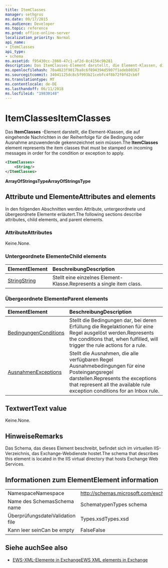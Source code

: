 ```yaml
---
title: ItemClasses
manager: sethgros
ms.date: 09/17/2015
ms.audience: Developer
ms.topic: reference
ms.prod: office-online-server
localization_priority: Normal
api_name:
- ItemClasses
api_type:
- schema
ms.assetid: f95430cc-2860-47c1-af2d-8c4156c9b281
description: Das ItemClasses-Element darstellt, die Element-Klassen, die auf eingehende Nachrichten in der Reihenfolge für die Bedingung oder Ausnahme anzuwendende gekennzeichnet sein müssen.
ms.openlocfilehash: 70a4823f9017ba8c6f894394d5907f1adeb80167
ms.sourcegitcommit: 34041125dc8c5f993b21cebfc4f8b72f0fd2cb6f
ms.translationtype: MT
ms.contentlocale: de-DE
ms.lasthandoff: 06/11/2018
ms.locfileid: "19830148"
---
```

# <a name="itemclasses"></a><span data-ttu-id="21df0-103">ItemClasses</span><span class="sxs-lookup"><span data-stu-id="21df0-103">ItemClasses</span></span>

<span data-ttu-id="21df0-104">Das **ItemClasses** -Element darstellt, die Element-Klassen, die auf eingehende Nachrichten in der Reihenfolge für die Bedingung oder Ausnahme anzuwendende gekennzeichnet sein müssen.</span><span class="sxs-lookup"><span data-stu-id="21df0-104">The **ItemClasses** element represents the item classes that must be stamped on incoming messages in order for the condition or exception to apply.</span></span> 
  
```XML
<ItemClasses>
    <String/>
</ItemClasses>
```

 <span data-ttu-id="21df0-105">**ArrayOfStringsType**</span><span class="sxs-lookup"><span data-stu-id="21df0-105">**ArrayOfStringsType**</span></span>
## <a name="attributes-and-elements"></a><span data-ttu-id="21df0-106">Attribute und Elemente</span><span class="sxs-lookup"><span data-stu-id="21df0-106">Attributes and elements</span></span>

<span data-ttu-id="21df0-107">In den folgenden Abschnitten werden Attribute, untergeordnete und übergeordnete Elemente erläutert.</span><span class="sxs-lookup"><span data-stu-id="21df0-107">The following sections describe attributes, child elements, and parent elements.</span></span>
  
### <a name="attributes"></a><span data-ttu-id="21df0-108">Attribute</span><span class="sxs-lookup"><span data-stu-id="21df0-108">Attributes</span></span>

<span data-ttu-id="21df0-109">Keine.</span><span class="sxs-lookup"><span data-stu-id="21df0-109">None.</span></span>
  
### <a name="child-elements"></a><span data-ttu-id="21df0-110">Untergeordnete Elemente</span><span class="sxs-lookup"><span data-stu-id="21df0-110">Child elements</span></span>

|<span data-ttu-id="21df0-111">**Element**</span><span class="sxs-lookup"><span data-stu-id="21df0-111">**Element**</span></span>|<span data-ttu-id="21df0-112">**Beschreibung**</span><span class="sxs-lookup"><span data-stu-id="21df0-112">**Description**</span></span>|
|:-----|:-----|
|[<span data-ttu-id="21df0-113">String</span><span class="sxs-lookup"><span data-stu-id="21df0-113">String</span></span>](string.md) <br/> |<span data-ttu-id="21df0-114">Stellt eine einzelnes Element-Klasse.</span><span class="sxs-lookup"><span data-stu-id="21df0-114">Represents a single item class.</span></span>  <br/> |
   
### <a name="parent-elements"></a><span data-ttu-id="21df0-115">Übergeordnete Elemente</span><span class="sxs-lookup"><span data-stu-id="21df0-115">Parent elements</span></span>

|<span data-ttu-id="21df0-116">**Element**</span><span class="sxs-lookup"><span data-stu-id="21df0-116">**Element**</span></span>|<span data-ttu-id="21df0-117">**Beschreibung**</span><span class="sxs-lookup"><span data-stu-id="21df0-117">**Description**</span></span>|
|:-----|:-----|
|[<span data-ttu-id="21df0-118">Bedingungen</span><span class="sxs-lookup"><span data-stu-id="21df0-118">Conditions</span></span>](conditions.md) <br/> |<span data-ttu-id="21df0-119">Stellt die Bedingungen dar, bei deren Erfüllung die Regelaktionen für eine Regel ausgelöst werden.</span><span class="sxs-lookup"><span data-stu-id="21df0-119">Represents the conditions that, when fulfilled, will trigger the rule actions for a rule.</span></span>  <br/> |
|[<span data-ttu-id="21df0-120">Ausnahmen</span><span class="sxs-lookup"><span data-stu-id="21df0-120">Exceptions</span></span>](exceptions.md) <br/> |<span data-ttu-id="21df0-121">Stellt die Ausnahmen, die alle verfügbaren Regel Ausnahmebedingungen für eine Posteingangsregel darstellen.</span><span class="sxs-lookup"><span data-stu-id="21df0-121">Represents the exceptions that represent all the available rule exception conditions for an Inbox rule.</span></span>  <br/> |
   
## <a name="text-value"></a><span data-ttu-id="21df0-122">Textwert</span><span class="sxs-lookup"><span data-stu-id="21df0-122">Text value</span></span>

<span data-ttu-id="21df0-123">Keine.</span><span class="sxs-lookup"><span data-stu-id="21df0-123">None.</span></span>
  
## <a name="remarks"></a><span data-ttu-id="21df0-124">Hinweise</span><span class="sxs-lookup"><span data-stu-id="21df0-124">Remarks</span></span>

<span data-ttu-id="21df0-125">Das Schema, das dieses Element beschreibt, befindet sich im virtuellen IIS-Verzeichnis, das Exchange-Webdienste hostet.</span><span class="sxs-lookup"><span data-stu-id="21df0-125">The schema that describes this element is located in the IIS virtual directory that hosts Exchange Web Services.</span></span>
  
## <a name="element-information"></a><span data-ttu-id="21df0-126">Informationen zum Element</span><span class="sxs-lookup"><span data-stu-id="21df0-126">Element information</span></span>

|||
|:-----|:-----|
|<span data-ttu-id="21df0-127">Namespace</span><span class="sxs-lookup"><span data-stu-id="21df0-127">Namespace</span></span>  <br/> |http://schemas.microsoft.com/exchange/services/2006/types  <br/> |
|<span data-ttu-id="21df0-128">Name des Schemas</span><span class="sxs-lookup"><span data-stu-id="21df0-128">Schema name</span></span>  <br/> |<span data-ttu-id="21df0-129">Schematypen</span><span class="sxs-lookup"><span data-stu-id="21df0-129">Types schema</span></span>  <br/> |
|<span data-ttu-id="21df0-130">Überprüfungsdatei</span><span class="sxs-lookup"><span data-stu-id="21df0-130">Validation file</span></span>  <br/> |<span data-ttu-id="21df0-131">Types.xsd</span><span class="sxs-lookup"><span data-stu-id="21df0-131">Types.xsd</span></span>  <br/> |
|<span data-ttu-id="21df0-132">Kann leer sein</span><span class="sxs-lookup"><span data-stu-id="21df0-132">Can be empty</span></span>  <br/> |<span data-ttu-id="21df0-133">False</span><span class="sxs-lookup"><span data-stu-id="21df0-133">False</span></span>  <br/> |
   
## <a name="see-also"></a><span data-ttu-id="21df0-134">Siehe auch</span><span class="sxs-lookup"><span data-stu-id="21df0-134">See also</span></span>



- [<span data-ttu-id="21df0-135">EWS-XML-Elemente in Exchange</span><span class="sxs-lookup"><span data-stu-id="21df0-135">EWS XML elements in Exchange</span></span>](ews-xml-elements-in-exchange.md)

